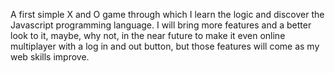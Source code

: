 A first simple X and O game through which I learn the logic and discover the Javascript programming language.
I will bring more features and a better look to it, maybe, why not, in the near future to make it even online multiplayer with a log in and out button, but those features will come as my web skills improve. 
